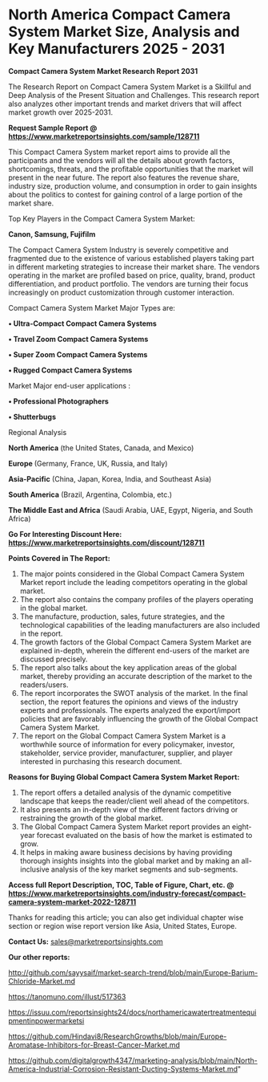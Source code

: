 # North America Compact Camera System Market Size, Analysis and Key Manufacturers 2025 - 2031

<strong>Compact Camera System Market Research Report 2031</strong>

The Research Report on Compact Camera System Market is a Skillful and Deep Analysis of the Present Situation and Challenges. This research report also analyzes other important trends and market drivers that will affect market growth over 2025-2031.

<strong>Request Sample Report @ <a href=https://www.marketreportsinsights.com/sample/128711>https://www.marketreportsinsights.com/sample/128711</a></strong>

This Compact Camera System market report aims to provide all the participants and the vendors will all the details about growth factors, shortcomings, threats, and the profitable opportunities that the market will present in the near future. The report also features the revenue share, industry size, production volume, and consumption in order to gain insights about the politics to contest for gaining control of a large portion of the market share.

Top Key Players in the Compact Camera System Market:

<strong>Canon, Samsung, Fujifilm</strong>

The Compact Camera System Industry is severely competitive and fragmented due to the existence of various established players taking part in different marketing strategies to increase their market share. The vendors operating in the market are profiled based on price, quality, brand, product differentiation, and product portfolio. The vendors are turning their focus increasingly on product customization through customer interaction.

Compact Camera System Market Major Types are:

<strong>• Ultra-Compact Compact Camera Systems

• Travel Zoom Compact Camera Systems

• Super Zoom Compact Camera Systems

• Rugged Compact Camera Systems</strong>

Market Major end-user applications :

<strong>• Professional Photographers

• Shutterbugs</strong>

Regional Analysis

</u><strong><b>North America</b></strong> (the United States, Canada, and Mexico)

<strong><b>Europe </b></strong>(Germany, France, UK, Russia, and Italy)

<strong><b>Asia-Pacific</b></strong> (China, Japan, Korea, India, and Southeast Asia)

<strong><b>South America</b></strong> (Brazil, Argentina, Colombia, etc.)

<strong><b>The Middle East and Africa</b></strong> (Saudi Arabia, UAE, Egypt, Nigeria, and South Africa)

<strong>Go For Interesting Discount Here: <a href=https://www.marketreportsinsights.com/discount/128711>https://www.marketreportsinsights.com/discount/128711</a></strong>

<strong>Points Covered in The Report:</strong>
<ol>
  <li>The major points considered in the Global Compact Camera System Market report include the leading competitors operating in the global market.</li>
  <li>The report also contains the company profiles of the players operating in the global market.</li>
  <li>The manufacture, production, sales, future strategies, and the technological capabilities of the leading manufacturers are also included in the report.</li>
  <li>The growth factors of the Global Compact Camera System Market are explained in-depth, wherein the different end-users of the market are discussed precisely.</li>
  <li>The report also talks about the key application areas of the global market, thereby providing an accurate description of the market to the readers/users.</li>
  <li>The report incorporates the SWOT analysis of the market. In the final section, the report features the opinions and views of the industry experts and professionals. The experts analyzed the export/import policies that are favorably influencing the growth of the Global Compact Camera System Market.</li>
  <li>The report on the Global Compact Camera System Market is a worthwhile source of information for every policymaker, investor, stakeholder, service provider, manufacturer, supplier, and player interested in purchasing this research document.</li>
</ol>
<strong>Reasons for Buying Global Compact Camera System Market Report:</strong>

<ol>
  <li>The report offers a detailed analysis of the dynamic competitive landscape that keeps the reader/client well ahead of the competitors.</li>
  <li>It also presents an in-depth view of the different factors driving or restraining the growth of the global market.</li>
  <li>The Global Compact Camera System Market report provides an eight-year forecast evaluated on the basis of how the market is estimated to grow.</li>
  <li>It helps in making aware business decisions by having providing thorough insights insights into the global market and by making an all-inclusive analysis of the key market segments and sub-segments.</li>
</ol>
<strong>Access full Report Description, TOC, Table of Figure, Chart, etc. @ <a href=https://www.marketreportsinsights.com/industry-forecast/compact-camera-system-market-2022-128711>https://www.marketreportsinsights.com/industry-forecast/compact-camera-system-market-2022-128711</a></strong>


Thanks for reading this article; you can also get individual chapter wise section or region wise report version like Asia, United States, Europe.

<strong>Contact Us:</strong>
sales@marketreportsinsights.com

<strong>Our other reports:</strong>

<a href=http://github.com/sayysaif/market-search-trend/blob/main/Europe-Barium-Chloride-Market.md>http://github.com/sayysaif/market-search-trend/blob/main/Europe-Barium-Chloride-Market.md</a>

<a href=https://tanomuno.com/illust/517363>https://tanomuno.com/illust/517363</a>

<a href=https://issuu.com/reportsinsights24/docs/northamericawatertreatmentequipmentinpowermarketsi>https://issuu.com/reportsinsights24/docs/northamericawatertreatmentequipmentinpowermarketsi</a>

<a href=https://github.com/Hindavi8/ResearchGrowths/blob/main/Europe-Aromatase-Inhibitors-for-Breast-Cancer-Market.md>https://github.com/Hindavi8/ResearchGrowths/blob/main/Europe-Aromatase-Inhibitors-for-Breast-Cancer-Market.md</a>

<a href=https://github.com/digitalgrowth4347/marketing-analysis/blob/main/North-America-Industrial-Corrosion-Resistant-Ducting-Systems-Market.md>https://github.com/digitalgrowth4347/marketing-analysis/blob/main/North-America-Industrial-Corrosion-Resistant-Ducting-Systems-Market.md</a>"
